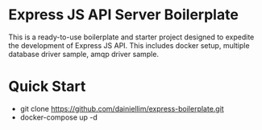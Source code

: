 # Express JS API Server Boilerplate

This is a ready-to-use boilerplate and starter project designed to expedite the development of Express JS API. This includes docker setup, multiple database driver sample, amqp driver sample.

# Quick Start

* git clone https://github.com/dainiellim/express-boilerplate.git
* docker-compose up -d
